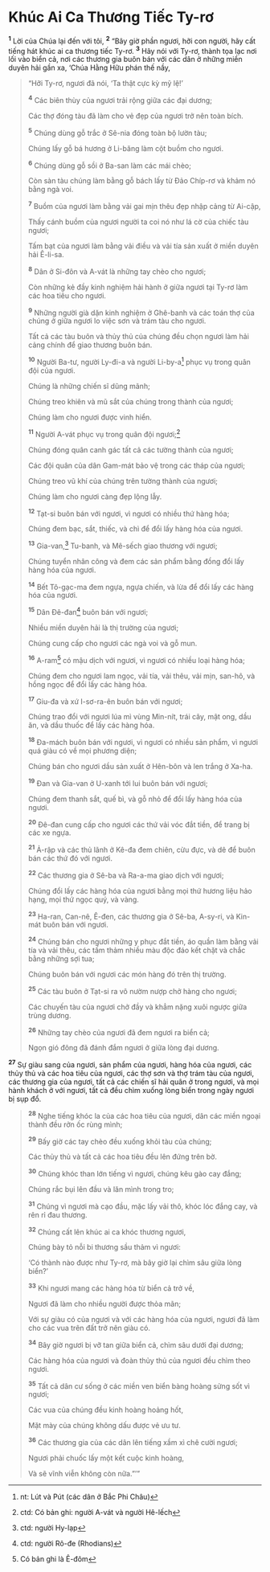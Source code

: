 # Khúc Ai Ca Thương Tiếc Ty-rơ
<sup><b>1</b></sup> Lời của Chúa lại đến với tôi, <sup><b>2</b></sup> “Bây giờ phần ngươi, hỡi con người, hãy cất tiếng hát khúc ai ca thương tiếc Ty-rơ. <sup><b>3</b></sup> Hãy nói với Ty-rơ, thành tọa lạc nơi lối vào biển cả, nơi các thương gia buôn bán với các dân ở những miền duyên hải gần xa, ‘Chúa Hằng Hữu phán thế nầy,


> “Hỡi Ty-rơ, ngươi đã nói, ‘Ta thật cực kỳ mỹ lệ!’
> 
> <sup><b>4</b></sup> Các biên thùy của ngươi trải rộng giữa các đại dương;
> 
> Các thợ đóng tàu đã làm cho vẻ đẹp của ngươi trở nên toàn bích.
> 
> <sup><b>5</b></sup> Chúng dùng gỗ trắc ở Sê-nia đóng toàn bộ lườn tàu;
> 
> Chúng lấy gỗ bá hương ở Li-băng làm cột buồm cho ngươi.
> 
> <sup><b>6</b></sup> Chúng dùng gỗ sồi ở Ba-san làm các mái chèo;
> 
> Còn sàn tàu chúng làm bằng gỗ bách lấy từ Ðảo Chíp-rơ và khảm nó bằng ngà voi.
> 
> <sup><b>7</b></sup> Buồm của ngươi làm bằng vải gai mịn thêu đẹp nhập cảng từ Ai-cập,
> 
> Thấy cánh buồm của ngươi người ta coi nó như lá cờ của chiếc tàu ngươi;
> 
> Tấm bạt của ngươi làm bằng vải điều và vải tía sản xuất ở miền duyên hải Ê-li-sa.
> 
> <sup><b>8</b></sup> Dân ở Si-đôn và A-vát là những tay chèo cho ngươi;
> 
> Còn những kẻ đầy kinh nghiệm hải hành ở giữa ngươi tại Ty-rơ làm các hoa tiêu cho ngươi.
> 
> <sup><b>9</b></sup> Những người già dặn kinh nghiệm ở Ghê-banh và các toán thợ của chúng ở giữa ngươi lo việc sơn và trám tàu cho ngươi.
> 
> Tất cả các tàu buôn và thủy thủ của chúng đều chọn ngươi làm hải cảng chính để giao thương buôn bán.
> 
> <sup><b>10</b></sup> Người Ba-tư, người Ly-đi-a và người Li-by-a[^1] phục vụ trong quân đội của ngươi.
> 
> Chúng là những chiến sĩ dũng mãnh;
> 
> Chúng treo khiên và mũ sắt của chúng trong thành của ngươi;
> 
> Chúng làm cho ngươi được vinh hiển.
> 
> <sup><b>11</b></sup> Người A-vát phục vụ trong quân đội ngươi;[^2]
> 
> Chúng đóng quân canh gác tất cả các tường thành của ngươi;
> 
> Các đội quân của dân Gam-mát bảo vệ trong các tháp của ngươi;
> 
> Chúng treo vũ khí của chúng trên tường thành của ngươi;
> 
> Chúng làm cho ngươi càng đẹp lộng lẫy.
> 
> <sup><b>12</b></sup> Tạt-si buôn bán với ngươi, vì ngươi có nhiều thứ hàng hóa;
> 
> Chúng đem bạc, sắt, thiếc, và chì để đổi lấy hàng hóa của ngươi.
> 
> <sup><b>13</b></sup> Gia-van,[^3] Tu-banh, và Mê-sếch giao thương với ngươi;
> 
> Chúng tuyển nhân công và đem các sản phẩm bằng đồng đổi lấy hàng hóa của ngươi.
> 
> <sup><b>14</b></sup> Bết Tô-gạc-ma đem ngựa, ngựa chiến, và lừa để đổi lấy các hàng hóa của ngươi.
> 
> <sup><b>15</b></sup> Dân Ðê-đan[^4] buôn bán với ngươi;
> 
> Nhiều miền duyên hải là thị trường của ngươi;
> 
> Chúng cung cấp cho ngươi các ngà voi và gỗ mun.
> 
> <sup><b>16</b></sup> A-ram[^5] có mậu dịch với ngươi, vì ngươi có nhiều loại hàng hóa;
> 
> Chúng đem cho ngươi lam ngọc, vải tía, vải thêu, vải mịn, san-hô, và hồng ngọc để đổi lấy các hàng hóa.
> 
> <sup><b>17</b></sup> Giu-đa và xứ I-sơ-ra-ên buôn bán với ngươi;
> 
> Chúng trao đổi với ngươi lúa mì vùng Min-nít, trái cây, mật ong, dầu ăn, và dầu thuốc để lấy các hàng hóa.
> 
> <sup><b>18</b></sup> Ða-mách buôn bán với ngươi, vì ngươi có nhiều sản phẩm, vì ngươi quá giàu có về mọi phương diện;
> 
> Chúng bán cho ngươi dầu sản xuất ở Hên-bôn và len trắng ở Xa-ha.
> 
> <sup><b>19</b></sup> Ðan và Gia-van ở U-xanh tới lui buôn bán với ngươi;
> 
> Chúng đem thanh sắt, quế bì, và gỗ nhỏ để đổi lấy hàng hóa của ngươi.
> 
> <sup><b>20</b></sup> Ðê-đan cung cấp cho ngươi các thứ vải vóc đắt tiền, để trang bị các xe ngựa.
> 
> <sup><b>21</b></sup> Ả-rập và các thủ lãnh ở Kê-đa đem chiên, cừu đực, và dê để buôn bán các thứ đó với ngươi.
> 
> <sup><b>22</b></sup> Các thương gia ở Sê-ba và Ra-a-ma giao dịch với ngươi;
> 
> Chúng đổi lấy các hàng hóa của ngươi bằng mọi thứ hương liệu hảo hạng, mọi thứ ngọc quý, và vàng.
> 
> <sup><b>23</b></sup> Ha-ran, Can-nê, Ê-đen, các thương gia ở Sê-ba, A-sy-ri, và Kin-mát buôn bán với ngươi.
> 
> <sup><b>24</b></sup> Chúng bán cho ngươi những y phục đắt tiền, áo quần làm bằng vải tía và vải thêu, các tấm thảm nhiều màu độc đáo kết chặt và chắc bằng những sợi tua;
> 
> Chúng buôn bán với ngươi các món hàng đó trên thị trường.
> 
> <sup><b>25</b></sup> Các tàu buôn ở Tạt-si ra vô nườm nượp chở hàng cho ngươi;
> 
> Các chuyến tàu của ngươi chở đầy và khẳm nặng xuôi ngược giữa trùng dương.
> 
> <sup><b>26</b></sup> Những tay chèo của ngươi đã đem ngươi ra biển cả;
> 
> Ngọn gió đông đã đánh đắm ngươi ở giữa lòng đại dương.
>

<sup><b>27</b></sup> Sự giàu sang của ngươi, sản phẩm của ngươi, hàng hóa của ngươi, các thủy thủ và các hoa tiêu của ngươi, các thợ sơn và thợ trám tàu của ngươi, các thương gia của ngươi, tất cả các chiến sĩ hải quân ở trong ngươi, và mọi hành khách ở với ngươi, tất cả đều chìm xuống lòng biển trong ngày ngươi bị sụp đổ.


> <sup><b>28</b></sup> Nghe tiếng khóc la của các hoa tiêu của ngươi, dân các miền ngoại thành đều rởn ốc rùng mình;
> 
> <sup><b>29</b></sup> Bấy giờ các tay chèo đều xuống khỏi tàu của chúng;
> 
> Các thủy thủ và tất cả các hoa tiêu đều lên đứng trên bờ.
> 
> <sup><b>30</b></sup> Chúng khóc than lớn tiếng vì ngươi, chúng kêu gào cay đắng;
> 
> Chúng rắc bụi lên đầu và lăn mình trong tro;
> 
> <sup><b>31</b></sup> Chúng vì ngươi mà cạo đầu, mặc lấy vải thô, khóc lóc đắng cay, và rên rỉ đau thương.
> 
> <sup><b>32</b></sup> Chúng cất lên khúc ai ca khóc thương ngươi,
> 
> Chúng bày tỏ nỗi bi thương sầu thảm vì ngươi:
> 
> ‘Có thành nào được như Ty-rơ, mà bây giờ lại chìm sâu giữa lòng biển?’
> 
> <sup><b>33</b></sup> Khi ngươi mang các hàng hóa từ biển cả trở về,
> 
> Ngươi đã làm cho nhiều người được thỏa mãn;
> 
> Với sự giàu có của ngươi và với các hàng hóa của ngươi, ngươi đã làm cho các vua trên đất trở nên giàu có.
> 
> <sup><b>34</b></sup> Bây giờ ngươi bị vỡ tan giữa biển cả, chìm sâu dưới đại dương;
> 
> Các hàng hóa của ngươi và đoàn thủy thủ của ngươi đều chìm theo ngươi.
> 
> <sup><b>35</b></sup> Tất cả dân cư sống ở các miền ven biển bàng hoàng sửng sốt vì ngươi;
> 
> Các vua của chúng đều kinh hoàng hoảng hốt,
> 
> Mặt mày của chúng không dấu được vẻ ưu tư.
> 
> <sup><b>36</b></sup> Các thương gia của các dân lên tiếng xầm xì chê cười ngươi;
> 
> Ngươi phải chuốc lấy một kết cuộc kinh hoàng,
> 
> Và sẽ vĩnh viễn không còn nữa.”’”
>

[^1]: nt: Lút và Pút (các dân ở Bắc Phi Châu)
[^2]: ctd: Có bản ghi: người A-vát và người Hê-lếch
[^3]: ctd: người Hy-lạp
[^4]: ctd: người Rô-đe (Rhodians)
[^5]: Có bản ghi là Ê-đôm